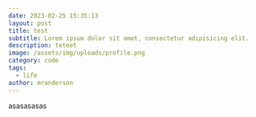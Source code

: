 ```yaml
---
date: 2023-02-25 15:35:13
layout: post
title: test
subtitle: Lorem ipsum dolor sit amet, consectetur adipisicing elit.
description: teteet
image: /assets/img/uploads/profile.png
category: code
tags:
  - life
author: mranderson
---
```

asasasasas
